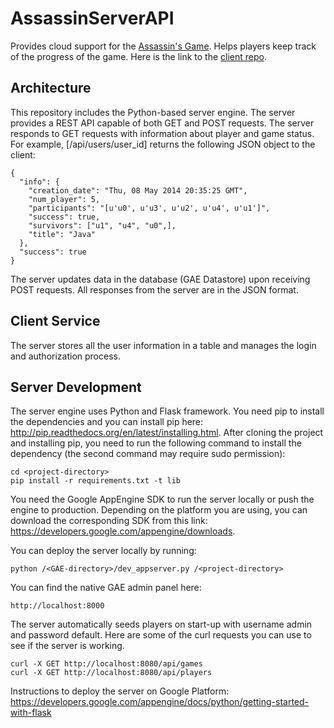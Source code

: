 # AssassinServerAPI

Provides cloud support for the [Assassin's Game](http://en.wikipedia.org/wiki/Assassin_(game)). Helps players keep track of the progress of the game.
Here is the link to the [client repo](https://github.com/snaden/assassinsFrontend).

## Architecture

This repository includes the Python-based server engine. The server provides a REST API capable of both GET and POST requests.
The server responds to GET requests with information about player and game status. For example, [/api/users/user_id] returns the following JSON object to the client:

    {
      "info": {
        "creation_date": "Thu, 08 May 2014 20:35:25 GMT",
        "num_player": 5,
        "participants": "[u'u0', u'u3', u'u2', u'u4', u'u1']",
        "success": true,
        "survivors": ["u1", "u4", "u0",],
        "title": "Java"
      },
      "success": true
    }

The server updates data in the database (GAE Datastore) upon receiving POST requests.
All responses from the server are in the JSON format.

## Client Service

The server stores all the user information in a table and manages the login and authorization process.

## Server Development

The server engine uses Python and Flask framework. You need pip to install the dependencies and you can install pip here: http://pip.readthedocs.org/en/latest/installing.html.
After cloning the project and installing pip, you need to run the following command to install the dependency (the second command may require sudo permission):

    cd <project-directory>
    pip install -r requirements.txt -t lib

You need the Google AppEngine SDK to run the server locally or push the engine to production.
Depending on the platform you are using, you can download the corresponding SDK from this link: https://developers.google.com/appengine/downloads.

You can deploy the server locally by running:

    python /<GAE-directory>/dev_appserver.py /<project-directory>

You can find the native GAE admin panel here:

    http://localhost:8000

The server automatically seeds players on start-up with username admin and password default. Here are some of the curl requests you can use to see if the server is working.

    curl -X GET http://localhost:8080/api/games
    curl -X GET http://localhost:8080/api/players

Instructions to deploy the server on Google Platform: https://developers.google.com/appengine/docs/python/getting-started-with-flask
